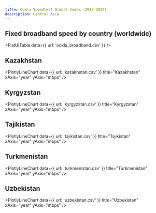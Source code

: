 ```yaml
---
title: Ookla Speedtest Global Index (2017-2024)
description: Central Asia
---
```


## Fixed broadband speed by country (worldwide)

<FlatUiTable
  data={{
    url: 'ookla_broadband.csv'
  }}
/>

## Kazakhstan

<PlotlyLineChart
  data={{
    url: 'kazakhstan.csv'
  }}
  title="Kazakhstan"
  xAxis="year"
  yAxis="mbps"
/>

## Kyrgyzstan

<PlotlyLineChart
  data={{
    url: 'kyrgyzstan.csv'
  }}
  title="Kyrgyzstan"
  xAxis="year"
  yAxis="mbps"
/>

## Tajikistan

<PlotlyLineChart
  data={{
    url: 'tajikistan.csv'
  }}
  title="Tajikistan"
  xAxis="year"
  yAxis="mbps"
/>

## Turkmenistan

<PlotlyLineChart
  data={{
    url: 'turkmenistan.csv'
  }}
  title="Turkmenistan"
  xAxis="year"
  yAxis="mbps"
/>

## Uzbekistan

<PlotlyLineChart
  data={{
    url: 'uzbekistan.csv'
  }}
  title="Uzbekistan"
  xAxis="year"
  yAxis="mbps"
/>
